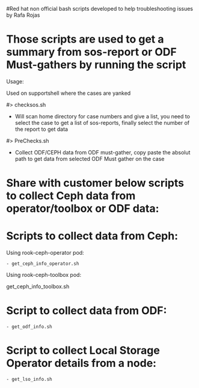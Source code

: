 #Red hat non official bash scripts developed to help troubleshooting issues by Rafa Rojas


# Those scripts are used to get a summary from sos-report or ODF Must-gathers by running the script

Usage:

Used on supportshell where the cases are yanked

#> checksos.sh
  - Will scan home directory for case numbers and give a list, you need to select the case to get a list of sos-reports, finally select the number of the report to get data

#> PreChecks.sh
  - Collect ODF/CEPH data from ODF must-gather, copy paste the absolut path to get data from selected ODF Must gather on the case


# Share with customer below scripts to collect Ceph data from operator/toolbox or ODF data:


# Scripts to collect data from Ceph:

  Using rook-ceph-operator pod:

    - get_ceph_info_operator.sh

  Using rook-ceph-toolbox pod:

get_ceph_info_toolbox.sh


# Script to collect data from ODF:

    - get_odf_info.sh


# Script to collect Local Storage Operator details from a node:

    - get_lso_info.sh
